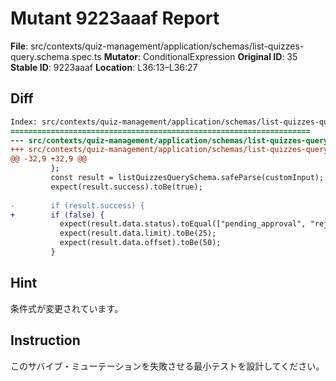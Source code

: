 # Mutant 9223aaaf Report

**File**: src/contexts/quiz-management/application/schemas/list-quizzes-query.schema.spec.ts
**Mutator**: ConditionalExpression
**Original ID**: 35
**Stable ID**: 9223aaaf
**Location**: L36:13–L36:27

## Diff

```diff
Index: src/contexts/quiz-management/application/schemas/list-quizzes-query.schema.spec.ts
===================================================================
--- src/contexts/quiz-management/application/schemas/list-quizzes-query.schema.spec.ts	original
+++ src/contexts/quiz-management/application/schemas/list-quizzes-query.schema.spec.ts	mutated #35
@@ -32,9 +32,9 @@
         };
         const result = listQuizzesQuerySchema.safeParse(customInput);
         expect(result.success).toBe(true);
 
-        if (result.success) {
+        if (false) {
           expect(result.data.status).toEqual(["pending_approval", "rejected"]);
           expect(result.data.limit).toBe(25);
           expect(result.data.offset).toBe(50);
         }
```

## Hint

条件式が変更されています。

## Instruction

このサバイブ・ミューテーションを失敗させる最小テストを設計してください。
